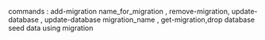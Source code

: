commands : add-migration name_for_migration , remove-migration, update-database , update-database migration_name , get-migration,drop database 
seed data using migration
